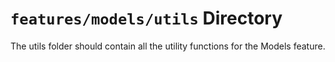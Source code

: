 # `features/models/utils` Directory

The utils folder should contain all the utility functions for the Models feature.
